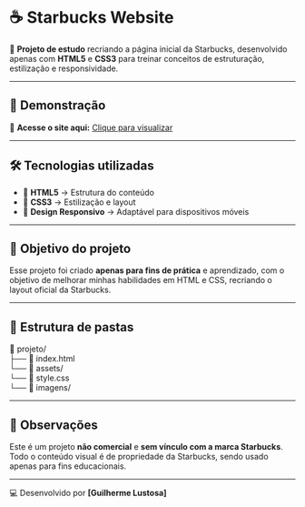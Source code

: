 # ☕ Starbucks Website

🚀 **Projeto de estudo** recriando a página inicial da Starbucks, desenvolvido apenas com **HTML5** e **CSS3** para treinar conceitos de estruturação, estilização e responsividade.

---

## 📸 Demonstração

🔗 **Acesse o site aqui:** [Clique para visualizar](https://projeto-starbucks-zeta.vercel.app/)

---

## 🛠 Tecnologias utilizadas

- 📄 **HTML5** → Estrutura do conteúdo
- 🎨 **CSS3** → Estilização e layout
- 📱 **Design Responsivo** → Adaptável para dispositivos móveis

---

## 🎯 Objetivo do projeto

Esse projeto foi criado **apenas para fins de prática** e aprendizado, com o objetivo de melhorar minhas habilidades em HTML e CSS, recriando o layout oficial da Starbucks.

---

## 📂 Estrutura de pastas

📁 projeto/ <br/>
├── 📄 index.html <br/>
└── 📂 assets/ <br/>
    └── 🎨 style.css <br/>
    └── 📂 imagens/ <br/>



---

## 📌 Observações

Este é um projeto **não comercial** e **sem vínculo com a marca Starbucks**.  
Todo o conteúdo visual é de propriedade da Starbucks, sendo usado apenas para fins educacionais.

---

💻 Desenvolvido por **[Guilherme Lustosa]**
